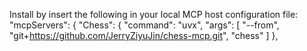 Install by insert the following in your local MCP host configuration file:
  "mcpServers": {
    "Chess": {
      "command": "uvx",
      "args": [
        "--from",
        "git+https://github.com/JerryZiyuJin/chess-mcp.git",
		"chess"
      ]
    },	  	